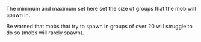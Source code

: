 The minimum and maximum set here set the size of groups that the mob will spawn in. 

Be warned that mobs that try to spawn in groups of over 20 will struggle to do so (mobs will rarely spawn).